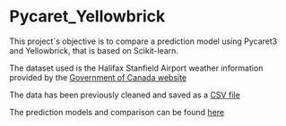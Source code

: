 # Pycaret_Yellowbrick
This project´s objective is to compare a prediction model using Pycaret3 and Yellowbrick, that is based on Scikit-learn. 

The dataset used is the Halifax Stanfield Airport weather information provided by the [Government of Canada website](https://climate.weather.gc.ca/historical_data/search_historic_data_stations_e.html?searchType=stnName&timeframe=1&txtStationName=Halifax&searchMethod=contains&optLimit=yearRange&StartYear=1840&EndYear=2023&Year=2023&Month=3&Day=21&selRowPerPage=25)

The data has been previously cleaned and saved as a [CSV file](https://github.com/lelacerda/Pycaret_Yellowbrick/blob/main/df_clean.csv)

The prediction models and comparison can be found [here](https://github.com/lelacerda/Pycaret_Yellowbrick/blob/main/Weather_Pycaret_Sklearn.ipynb)


